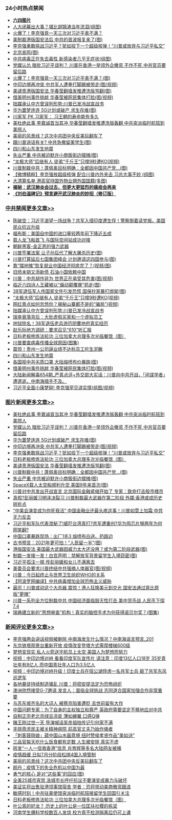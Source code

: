 <div class="catlist">
<h3>24小时热点禁闻</h3>
<ul>
<li><b><a href="64photo" target="_blank">六四图片</a></b></li>
<li><a href="https://github.com/fqnews/bnews/blob/master/cbnews/20200531/1337219.md">人大闭幕出大事？堪比胡锦涛当年流泪(组图)</a></li>
<li><a href="https://github.com/fqnews/bnews/blob/master/comments/20200531/1337205.md">火爆了！李克强竟一天三次对习近平表不满？</a></li>
<li><a href="https://github.com/fqnews/bnews/blob/master/cnnews/20200531/1337215.md">美制裁港版国安法后 中共的首波报复来了(图)</a></li>
<li><a href="https://github.com/fqnews/bnews/blob/master/topimagenews/20200531/1337393.md">李克强勇敢挑战习近平？犹如投下一个超级核弹！“川普或放弃与习近平私交”</a></li>
<li><a href="https://github.com/fqnews/bnews/blob/master/comments/20200531/1337178.md">北京哀鸣(图)</a></li>
<li><a href="https://github.com/fqnews/bnews/blob/master/cnnews/20200531/1337214.md">中共病毒正在失去毒性 新感染者几乎无症状(组图)</a></li>
<li><a href="https://github.com/fqnews/bnews/blob/master/topimagenews/20200531/1337471.md">党媒认怂 暗批习近平误判？ 川普在香港一举领外企撤资 不作不死 中共官员要留后路</a></li>
<li><a href="https://github.com/fqnews/bnews/blob/master/cbnews/20200531/1337256.md">火爆了！李克强竟一天三次对习近平表不满？(图)</a></li>
<li><a href="https://github.com/fqnews/bnews/blob/master/topimagenews/20200531/1337457.md">中印边境再冲突 中共军人遭拳打脚踢被带走(图/视频)</a></li>
<li><a href="https://github.com/fqnews/bnews/blob/master/topimagenews/20200531/1337292.md">美谴责港版国安法 华春莹翻墙发推遭洗版骂翻(图)</a></li>
<li><a href="https://github.com/fqnews/bnews/blob/master/cbnews/20200531/1337347.md">借美明州事件挑衅 华春莹被网民集体打脸(图/视频)</a></li>
<li><a href="https://github.com/fqnews/bnews/blob/master/cbnews/20200531/1337420.md">陆媒承认中方曾误判形势:川普已发冷战宣战书</a></li>
<li><a href="https://github.com/fqnews/bnews/blob/master/topimagenews/20200531/1337458.md">华为噩梦连连 5G计划或破产 求生存难(图)</a></li>
<li><a href="https://github.com/fqnews/bnews/blob/master/comments/20200531/1337177.md">川家军 PK 习家军： 习王朝的寿命能有多久</a></li>
<li><a href="https://github.com/fqnews/bnews/blob/master/topimagenews/20200531/1337513.md">美杜绝此事 李嘉诚首当其冲 华春莹翻墙发推遭洗版轰翻 中共突派临时航班到美捞人</a></li>
<li><a href="https://github.com/fqnews/bnews/blob/master/comments/20200531/1337425.md">美丽的风景线？这次中共团中央反美玩翻车了</a></li>
<li><a href="https://github.com/fqnews/bnews/blob/master/cbnews/20200531/1337185.md">跟川普讲话有关? 中共急撤留美学生(图)</a></li>
<li><a href="https://github.com/fqnews/bnews/blob/master/cbnews/20200531/1337374.md">四川和山东发生地震</a></li>
<li><a href="https://github.com/fqnews/bnews/blob/master/topimagenews/20200531/1337218.md">失业严重 中共被迫默许小商贩街边摆摊(图)</a></li>
<li><a href="https://github.com/fqnews/bnews/blob/master/cbnews/20200531/1337422.md">“太极大师”后继有人 徒弟“千斤王”只撑9秒遭KO(视频)</a></li>
<li><a href="https://github.com/fqnews/bnews/blob/master/topimagenews/20200531/1337255.md">川普制裁中共！蓬佩奥目标明确：全都因中国共产党...(图)</a></li>
<li><a href="https://github.com/fqnews/bnews/blob/master/comments/20200531/1337267.md">【微博精粹】李克强放超级核弹 配合川普内外夹击 习总大事不妙 (组图)</a></li>
<li><a href="https://github.com/fqnews/bnews/blob/master/cnnews/hknews/20200531/1337261.md">大清算名单 港高官持国外物业拥外国国籍(多图)</a></li>
<li><b><a href="https://github.com/fqnews/bnews/blob/master/comments/20200211/1275071.md" target="_blank">揭秘：武汉肺炎会过去，但更大更猛烈的瘟疫会再来</a></b></li>
<li><b><a href="https://github.com/fqnews/bnews/blob/master/comments/20200207/1272816.md" target="_blank">《刘伯温碑记》预言避开武汉肺炎的妙招（修订版）</a></b></li>
</ul>
</div>

<div class="catlist">
<h3><a href="https://github.com/fqnews/bnews/blob/master/cbnews/" target="_blank">中共禁闻</a><span><a href="https://github.com/fqnews/bnews/blob/master/cbnews/" target="_blank" rel="nofollow">更多文章>></a></span></h3>
<ul>
<li><a href="https://github.com/fqnews/bnews/blob/master/cbnews/20200601/1337589.md" target="_blank">陈破空：习近平渴望一场战争？共军入侵印度遭生俘！警察倒着读党报。美国民众抗议升级</a></li>
<li><a href="https://github.com/fqnews/bnews/blob/master/cbnews/20200601/1337540.md" target="_blank">福布斯：美国自中国的进口量较两年前下降近五成</a></li>
<li><a href="https://github.com/fqnews/bnews/blob/master/cbnews/20200531/1337506.md" target="_blank">载人龙飞船首飞 与国际空间站成功对接</a></li>
<li><a href="https://github.com/fqnews/bnews/blob/master/cbnews/20200531/1337500.md" target="_blank">朝鲜黑客-金正恩的强力武器</a></li>
<li><a href="https://github.com/fqnews/bnews/blob/master/cbnews/20200531/1337494.md" target="_blank">川普签署法案 让子孙后代了解大屠杀历史(图)</a></li>
<li><a href="https://github.com/fqnews/bnews/blob/master/cbnews/20200531/1337493.md" target="_blank">川普打算延后七国集团峰会 计划邀请这四国参与(图)</a></li>
<li><a href="https://github.com/fqnews/bnews/blob/master/cbnews/20200531/1337492.md" target="_blank">靠“摆地摊”恢复就业中国经济彻底完了？(视频/图)</a></li>
<li><a href="https://github.com/fqnews/bnews/blob/master/cbnews/20200531/1337486.md" target="_blank">旧债未销又添新债 石油小国依赖中国</a></li>
<li><a href="https://github.com/fqnews/bnews/blob/master/cbnews/20200531/1337476.md" target="_blank">川普：中共胡作非为 世界正在承受其危害(图/视频)</a></li>
<li><a href="https://github.com/fqnews/bnews/blob/master/cbnews/20200531/1337467.md" target="_blank">临近六四诗人王藏被以“煽动颠覆罪”抓走(图)</a></li>
<li><a href="https://github.com/fqnews/bnews/blob/master/cbnews/20200531/1337466.md" target="_blank">38军退伍军人传国家文件引发恐慌 国保抄家暴打绑架(图)</a></li>
<li><a href="https://github.com/fqnews/bnews/blob/master/cbnews/20200531/1337422.md" target="_blank">“太极大师”后继有人 徒弟“千斤王”只撑9秒遭KO(视频)</a></li>
<li><a href="https://github.com/fqnews/bnews/blob/master/cbnews/20200531/1337421.md" target="_blank">网红景点如何忽悠你？揭秘山寨都不是的“骗局”(视频)</a></li>
<li><a href="https://github.com/fqnews/bnews/blob/master/cbnews/20200531/1337420.md" target="_blank">陆媒承认中方曾误判形势:川普已发冷战宣战书</a></li>
<li><a href="https://github.com/fqnews/bnews/blob/master/cbnews/20200531/1337419.md" target="_blank">瑞幸衰落背后：大批虚假买家和一个虚拟员工</a></li>
<li><a href="https://github.com/fqnews/bnews/blob/master/cbnews/20200531/1337381.md" target="_blank">地狱除名！38军退伍老兵游历阴曹地府真实经历</a></li>
<li><a href="https://github.com/fqnews/bnews/blob/master/cbnews/20200531/1336889.md" target="_blank">赵乐际地方调研：要求召见“610”听汇报</a></li>
<li><a href="https://github.com/fqnews/bnews/blob/master/comments/20200531/1337359.md" target="_blank">日料老板修炼法轮功 三位加拿大总理多次光临餐馆（图）</a></li>
<li><a href="https://github.com/fqnews/bnews/blob/master/cbnews/20200531/1337376.md" target="_blank">川普要查病毒传播全球原因(图集)</a></li>
<li><a href="https://github.com/fqnews/bnews/blob/master/cbnews/20200531/1337375.md" target="_blank">震惊！贵州一公司逼业绩不达标员工吃生泥鳅</a></li>
<li><a href="https://github.com/fqnews/bnews/blob/master/cbnews/20200531/1337374.md" target="_blank">四川和山东发生地震</a></li>
<li><a href="https://github.com/fqnews/bnews/blob/master/cbnews/20200531/1337360.md" target="_blank">各国拒中共劣质口罩 大陆熔喷布价暴跌(图)</a></li>
<li><a href="https://github.com/fqnews/bnews/blob/master/cbnews/20200531/1337347.md" target="_blank">借美明州事件挑衅 华春莹被网民集体打脸(图/视频)</a></li>
<li><a href="https://github.com/fqnews/bnews/blob/master/cbnews/20200531/1337346.md" target="_blank">大陆新闻解毒654期_严真点评+外交部大实话：川普向中共开战，「间谍学者」遭遣返，中南海措手不及。</a></li>
<li><a href="https://github.com/fqnews/bnews/blob/master/cbnews/20200531/1337293.md" target="_blank">习近平全面小康梦碎! 李克强罕见讲实情(组图/视频)</a></li>

</ul>
</div>
<div class="catlist">
<h3><a href="https://github.com/fqnews/bnews/blob/master/topimagenews/" target="_blank">图片新闻</a><span><a href="https://github.com/fqnews/bnews/blob/master/topimagenews/" target="_blank" rel="nofollow">更多文章>></a></span></h3>
<ul>
<li><a href="https://github.com/fqnews/bnews/blob/master/topimagenews/20200531/1337513.md" target="_blank">美杜绝此事 李嘉诚首当其冲 华春莹翻墙发推遭洗版轰翻 中共突派临时航班到美捞人</a></li>
<li><a href="https://github.com/fqnews/bnews/blob/master/topimagenews/20200531/1337471.md" target="_blank">党媒认怂 暗批习近平误判？ 川普在香港一举领外企撤资 不作不死 中共官员要留后路</a></li>
<li><a href="https://github.com/fqnews/bnews/blob/master/topimagenews/20200531/1337458.md" target="_blank">华为噩梦连连 5G计划或破产 求生存难(图)</a></li>
<li><a href="https://github.com/fqnews/bnews/blob/master/topimagenews/20200531/1337457.md" target="_blank">中印边境再冲突 中共军人遭拳打脚踢被带走(图/视频)</a></li>
<li><a href="https://github.com/fqnews/bnews/blob/master/topimagenews/20200531/1337393.md" target="_blank">李克强勇敢挑战习近平？犹如投下一个超级核弹！“川普或放弃与习近平私交”</a></li>
<li><a href="https://github.com/fqnews/bnews/blob/master/comments/20200531/1337359.md" target="_blank">日料老板修炼法轮功 三位加拿大总理多次光临餐馆（图）</a></li>
<li><a href="https://github.com/fqnews/bnews/blob/master/topimagenews/20200531/1337292.md" target="_blank">美谴责港版国安法 华春莹翻墙发推遭洗版骂翻(图)</a></li>
<li><a href="https://github.com/fqnews/bnews/blob/master/topimagenews/20200531/1337255.md" target="_blank">川普制裁中共！蓬佩奥目标明确：全都因中国共产党&#8230;(图)</a></li>
<li><a href="https://github.com/fqnews/bnews/blob/master/topimagenews/20200531/1337218.md" target="_blank">失业严重 中共被迫默许小商贩街边摆摊(图)</a></li>
<li><a href="https://github.com/fqnews/bnews/blob/master/topimagenews/20200531/1337132.md" target="_blank">SpaceX载人太空船顺利升空 美国9年来首次(图)</a></li>
<li><a href="https://github.com/fqnews/bnews/blob/master/topimagenews/20200530/1337051.md" target="_blank">川普对中共发出开战宣言 北京国际金融紧缩开始了 专家：致命打击股市楼市</a></li>
<li><a href="https://github.com/fqnews/bnews/blob/master/topimagenews/20200530/1337026.md" target="_blank">真假?彭丽媛习明泽决裂习 川普制裁最大武器在第二阶段 外媒:香港或成历史转折点</a></li>
<li><a href="https://github.com/fqnews/bnews/blob/master/topimagenews/20200530/1337000.md" target="_blank">“中美会演变成为你死我活” 中国金融业还最头疼这事！川普如雪上加霜 中共无力反击</a></li>
<li><a href="https://github.com/fqnews/bnews/blob/master/topimagenews/20200530/1336999.md" target="_blank">习近平和军队代表泄秘了!威吓台湾真打?共军遭重创?华为囤芯片够两年为何网笑翻?</a></li>
<li><a href="https://github.com/fqnews/bnews/blob/master/topimagenews/20200530/1336948.md" target="_blank">中国口罩暴跌现场：出厂1毛3 熔喷布白送、扔路边</a></li>
<li><a href="https://github.com/fqnews/bnews/blob/master/topimagenews/20200530/1336912.md" target="_blank">古书预言：2021年更可怕！“人民留一半”(图)</a></li>
<li><a href="https://github.com/fqnews/bnews/blob/master/topimagenews/20200530/1336860.md" target="_blank">港版国安法 美国最大武器因威力太大还没用？或为第二阶段武器(图)</a></li>
<li><a href="https://github.com/fqnews/bnews/blob/master/topimagenews/20200530/1336772.md" target="_blank">制裁一发接一发！白宫声明：禁解放军背景留学生入境窃密(图)</a></li>
<li><a href="https://github.com/fqnews/bnews/blob/master/topimagenews/20200530/1336686.md" target="_blank">习近平孤注一掷 传彭丽媛和女儿不满离去</a></li>
<li><a href="https://github.com/fqnews/bnews/blob/master/topimagenews/20200530/1336685.md" target="_blank">美委员会要求川普终结中共强摘人体器官(图/视频)</a></li>
<li><a href="https://github.com/fqnews/bnews/blob/master/topimagenews/20200530/1336680.md" target="_blank">川普：今日起终止与世界卫生组织WHO的关系</a></li>
<li><a href="https://github.com/fqnews/bnews/blob/master/topimagenews/20200529/1336547.md" target="_blank">【阿波罗网编译】中共病毒增加全球恐怖主义威胁</a></li>
<li><a href="https://github.com/fqnews/bnews/blob/master/topimagenews/20200529/1336516.md" target="_blank">最厉！川普或动这个大杀器 震惊！港人狂换美元到兑光 国安法通过竟比原版“更辣”</a></li>
<li><a href="https://github.com/fqnews/bnews/blob/master/topimagenews/20200529/1336492.md" target="_blank">川普一系列全方位制裁中共 中国经济面临毁灭性打击 美中货币战 人民币下探7.4</a></li>
<li><a href="https://github.com/fqnews/bnews/blob/master/topimagenews/20200529/1336416.md" target="_blank">瑞典建立新的“思想审查”机构！真实的脑控手术为何获得诺贝尔奖？(图集)</a></li>

</ul>
</div>
<div class="catlist">
<h3><a href="https://github.com/fqnews/bnews/blob/master/comments/" target="_blank">新闻评论</a><span><a href="https://github.com/fqnews/bnews/blob/master/comments/" target="_blank" rel="nofollow">更多文章>></a></span></h3>
<ul>
<li><a href="https://github.com/fqnews/bnews/blob/master/comments/20200601/1337588.md" target="_blank">李克强两会讲话视频被删除 中南海发生什么情况？中南海谣言预言_201</a></li>
<li><a href="https://github.com/fqnews/bnews/blob/master/comments/20200601/1337584.md" target="_blank">东京铁塔观景台重新开放 疫情改变登塔方式需爬楼梯600级</a></li>
<li><a href="https://github.com/fqnews/bnews/blob/master/comments/20200601/1337577.md" target="_blank">梦想变现实 私人火箭送宇航员上太空 美国人为梦想而努力</a></li>
<li><a href="https://github.com/fqnews/bnews/blob/master/comments/20200601/1337569.md" target="_blank">视频：中印边境对峙 看看印度军队宣传片 请注意：印度13亿人口18岁 35岁青壮年有8亿人 而中国青壮年人口为3.5亿人</a></li>
<li><a href="https://github.com/fqnews/bnews/blob/master/comments/20200601/1337564.md" target="_blank">视频：中印边境对峙升级！印度士兵在班公湖俘虏一名共军士兵 砸了共军东风巡逻车</a></li>
<li><a href="https://github.com/fqnews/bnews/blob/master/comments/20200601/1337561.md" target="_blank">各地暴徒持续制造骚乱 川普：将把安提法定为恐怖组织</a></li>
<li><a href="https://github.com/fqnews/bnews/blob/master/comments/20200601/1337545.md" target="_blank">澳洲欣然接受G-7邀请 发言人：面临全球挑战 志同道合国家加强合作非常重要</a></li>
<li><a href="https://github.com/fqnews/bnews/blob/master/comments/20200601/1337539.md" target="_blank">与苏东坡齐名的大词人 被蔡京陷害遭贬 去世前留有大作</a></li>
<li><a href="https://github.com/fqnews/bnews/blob/master/comments/20200531/1337504.md" target="_blank">中国问题专家：为了自身的主权独立和尊严  英政府需要坚定不移地应对中共</a></li>
<li><a href="https://github.com/fqnews/bnews/blob/master/comments/20200531/1337498.md" target="_blank">自制正宗老北京绿豆凉皮 薄如蝉翼 口感Q弹</a></li>
<li><a href="https://github.com/fqnews/bnews/blob/master/comments/20200531/1337460.md" target="_blank">赌王刚过世一天  导演喊话吴彦祖拍传记引何家不满</a></li>
<li><a href="https://github.com/fqnews/bnews/blob/master/comments/20200531/1337447.md" target="_blank">丰晓燕求民主被关精神病院 前高官丈夫乃始作俑者</a></li>
<li><a href="https://github.com/fqnews/bnews/blob/master/comments/20200531/1337446.md" target="_blank">「刺客聂隐娘」蕴中国山水画意境 纽时赞侯孝贤作品“美如诗”</a></li>
<li><a href="https://github.com/fqnews/bnews/blob/master/comments/20200531/1337436.md" target="_blank">三品官每天吃什么饭食都有定数 人生被安排 真实不虚</a></li>
<li><a href="https://github.com/fqnews/bnews/blob/master/comments/20200531/1337428.md" target="_blank">转发“一人一信救香港”信息 肖育辉等多名大陆网友被捕</a></li>
<li><a href="https://github.com/fqnews/bnews/blob/master/comments/20200531/1337426.md" target="_blank">疫情趋缓 日拟7月分阶段松绑4国入境管制</a></li>
<li><a href="https://github.com/fqnews/bnews/blob/master/comments/20200531/1337425.md" target="_blank">美丽的风景线？这次中共团中央反美玩翻车了</a></li>
<li><a href="https://github.com/fqnews/bnews/blob/master/comments/20200531/1337414.md" target="_blank">颜丹：疫情下的失业危机以中国为最</a></li>
<li><a href="https://github.com/fqnews/bnews/blob/master/comments/20200531/1337407.md" target="_blank">勇气的核心 是对“这些事”的回应(图)</a></li>
<li><a href="https://github.com/fqnews/bnews/blob/master/comments/20200531/1337394.md" target="_blank">全美25城市宵禁 洛城市长呼吁抗议不要演变成暴力与破坏</a></li>
<li><a href="https://github.com/fqnews/bnews/blob/master/comments/20200531/1337388.md" target="_blank">美证实将出售驻港领事馆宿舍 学者：恐将带动美商撤资跟进</a></li>
<li><a href="https://github.com/fqnews/bnews/blob/master/comments/20200531/1337380.md" target="_blank">敏感时刻！中共驻美使馆突派临时航班接留学生回国引关注</a></li>
<li><a href="https://github.com/fqnews/bnews/blob/master/comments/20200531/1337359.md" target="_blank">日料老板修炼法轮功 三位加拿大总理多次光临餐馆（图）</a></li>
<li><a href="https://github.com/fqnews/bnews/blob/master/comments/20200531/1337371.md" target="_blank">叶公真的好龙？ 历史上的叶公是一位匡扶社稷的栋梁</a></li>
<li><a href="https://github.com/fqnews/bnews/blob/master/comments/20200531/1337341.md" target="_blank">河南学生爆料学校数百人发烧 校方竟不检测隔离后仍可上课</a></li>

</ul>
</div>